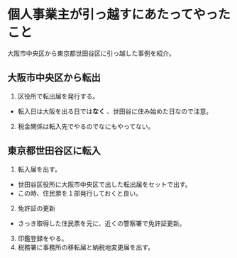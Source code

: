 # 個人事業主が引っ越すにあたってやったこと

大阪市中央区から東京都世田谷区に引っ越した事例を紹介。

## 大阪市中央区から転出

1. 区役所で転出届を発行する。
 - 転入日は大阪を出る日では**なく** 、世田谷に住み始めた日なので注意。
2. 税金関係は転入先でやるのでなにもやってない。

## 東京都世田谷区に転入
1. 転入届を出す。
 - 世田谷区役所に大阪市中央区で出した転出届をセットで出す。
 - この時、住民票を１部発行しておくと良い。
2. 免許証の更新
 - さっき取得した住民票を元に、近くの警察署で免許証更新。
3. 印鑑登録をやる。
4. 税務署に事務所の移転届と納税地変更届を出す。
